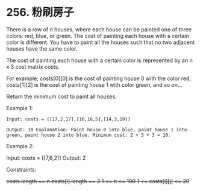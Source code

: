 # 256. 粉刷房子

There is a row of n houses, where each house can be painted one of three colors: red, blue, or green. The cost of painting each house with a certain color is different. You have to paint all the houses such that no two adjacent houses have the same color.

The cost of painting each house with a certain color is represented by an n x 3 cost matrix costs.

For example, costs\[0]\[0] is the cost of painting house 0 with the color red; costs\[1]\[2] is the cost of painting house 1 with color green, and so on...

Return the minimum cost to paint all houses.

Example 1:

`Input: costs = [[17,2,17],[16,16,5],[14,3,19]] `

`Output: 10 Explanation: Paint house 0 into blue, paint house 1 into green, paint house 2 into blue. Minimum cost: 2 + 5 + 3 = 10.`

Example 2:

Input: costs = \[\[7,6,2]] Output: 2

Constraints:

~~costs.length == n costs\[i].length == 3 1 <= n <= 100 1 <= costs\[i]\[j] <= 20~~
